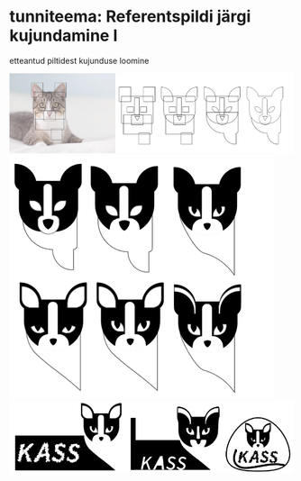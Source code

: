 # tunniteema: Referentspildi järgi kujundamine I

etteantud piltidest kujunduse loomine

![refer1](../images/refer1/cat_refer.png)
![refer2](../images/refer1/cat_refer1.png)
![refer3](../images/refer1/cat_refer2.png)